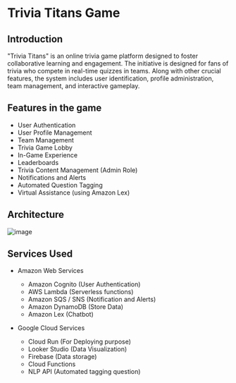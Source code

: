 # Trivia Titans Game



## Introduction

"Trivia Titans" is an online trivia game platform designed to foster collaborative learning and engagement. The initiative is designed for fans of trivia who compete in real-time quizzes in teams.
Along with other crucial features, the system includes user identification, profile administration, team management, and interactive gameplay.

## Features in the game

- User Authentication
- User Profile Management
- Team Management
- Trivia Game Lobby
- In-Game Experience
- Leaderboards
- Trivia Content Management (Admin Role)
- Notifications and Alerts
- Automated Question Tagging
- Virtual Assistance (using Amazon Lex)

## Architecture

![image](https://github.com/HVMS/Multi_Trivia_Game/assets/38061955/c73705ca-aeb7-4025-afe9-39765a58a44b)

## Services Used

- Amazon Web Services
  - Amazon Cognito (User Authentication)
  - AWS Lambda (Serverless functions)
  - Amazon SQS / SNS (Notification and Alerts)
  - Amazon DynamoDB (Store Data)
  - Amazon Lex (Chatbot)
 
- Google Cloud Services
  - Cloud Run (For Deploying purpose)
  - Looker Studio (Data Visualization)
  - Firebase (Data storage)
  - Cloud Functions
  - NLP API (Automated tagging question)
